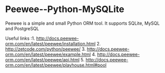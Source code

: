 # Peewee--Python-MySQLite
Peewee is a simple and small Python ORM tool. It supports SQLite, MySQL and PostgreSQL

Useful links :1. http://docs.peewee-orm.com/en/latest/peewee/installation.html 
			  2. http://zetcode.com/python/peewee/ 
			  3. http://docs.peewee-orm.com/en/latest/peewee/example.html 
			  4. http://docs.peewee-orm.com/en/latest/peewee/api.html 
			  5. http://docs.peewee-orm.com/en/latest/peewee/playhouse.html#pool 